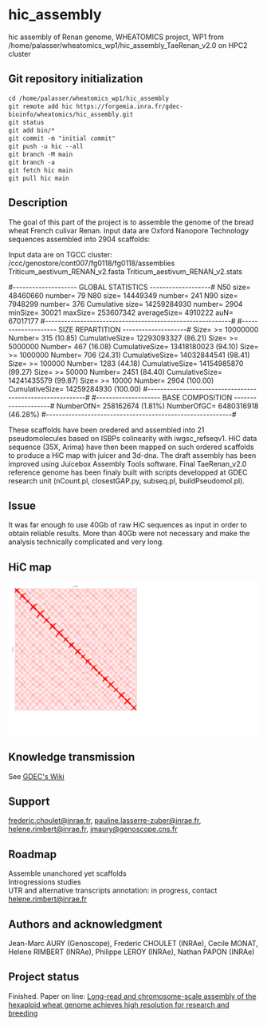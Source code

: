 # hic_assembly

hic assembly of Renan genome, WHEATOMICS project, WP1
from /home/palasser/wheatomics_wp1/hic_assembly_TaeRenan_v2.0 on HPC2 cluster

## Git repository initialization

```
cd /home/palasser/wheatomics_wp1/hic_assembly
git remote add hic https://forgemia.inra.fr/gdec-bioinfo/wheatomics/hic_assembly.git
git status
git add bin/*
git commit -m "initial commit"
git push -u hic --all
git branch -M main
git branch -a
git fetch hic main
git pull hic main
```

## Description  
The goal of this part of the project is to assemble the genome of the bread wheat French culivar Renan.
Input data are Oxford Nanopore Technology sequences assembled into 2904 scaffolds:

Input data are on TGCC cluster: /ccc/genostore/cont007/fg0118/fg0118/assemblies
Triticum_aestivum_RENAN_v2.fasta
Triticum_aestivum_RENAN_v2.stats

#-------------------- GLOBAL STATISTICS -------------------#
N50 size= 48460660  number= 79
N80 size= 14449349  number= 241
N90 size= 7948299  number= 376
Cumulative size= 14259284930 number= 2904 minSize= 30021 maxSize= 253607342 averageSize= 4910222 auN= 67017177
#----------------------------------------------------------#
#-------------------- SIZE REPARTITION --------------------#
Size= >= 10000000       Number= 315        (10.85)      CumulativeSize= 12293093327     (86.21)
Size= >= 5000000        Number= 467        (16.08)      CumulativeSize= 13418180023     (94.10)
Size= >= 1000000        Number= 706        (24.31)      CumulativeSize= 14032844541     (98.41)
Size= >= 100000         Number= 1283       (44.18)      CumulativeSize= 14154985870     (99.27)
Size= >= 50000          Number= 2451       (84.40)      CumulativeSize= 14241435579     (99.87)
Size= >= 10000          Number= 2904       (100.00)     CumulativeSize= 14259284930     (100.00)
#----------------------------------------------------------#
#-------------------- BASE COMPOSITION --------------------#
NumberOfN= 258162674 (1.81%) NumberOfGC= 6480316918 (46.28%)
#----------------------------------------------------------#

These scaffolds have been oredered and assembled into 21 pseudomolecules based on ISBPs colinearity with iwgsc_refseqv1.
HiC data sequence (35X, Arima) have then been mapped on such ordered scaffolds to produce a HiC map with juicer and 3d-dna.
The draft assembly has been improved using Juicebox Assembly Tools software.
Final TaeRenan_v2.0 reference genome has been finaly built with scripts developped at GDEC research unit (nCount.pl, closestGAP.py, subseq.pl, buildPseudomol.pl).

## Issue
It was far enough to use 40Gb of raw HiC sequences as input in order to obtain reliable results. 
More than 40Gb were not necessary and make the analysis technically complicated and very long.

## HiC map  
![HiCmap](/Renan_v13_v2.pseudo.v2.0.svg)

## Knowledge transmission
See [GDEC's Wiki](https://wiki.inra.fr/wiki/umr1095/Project+Bioinfo/howto-hic)

## Support  
frederic.choulet@inrae.fr, pauline.lasserre-zuber@inrae.fr, helene.rimbert@inrae.fr, jmaury@genoscope.cns.fr

## Roadmap  
Assemble unanchored yet scaffolds  
Introgressions studies  
UTR and alternative transcripts annotation: in progress, contact helene.rimbert@inrae.fr  

## Authors and acknowledgment  
Jean-Marc AURY (Genoscope), Frederic CHOULET (INRAe), Cecile MONAT, Helene RIMBERT (INRAe), Philippe LEROY (INRAe), Nathan PAPON (INRAe)

## Project status  
Finished.
Paper on line: [Long-read and chromosome-scale assembly of the hexaploid wheat genome achieves high resolution for research and breeding](https://academic.oup.com/gigascience/article/doi/10.1093/gigascience/giac034/6575388)
